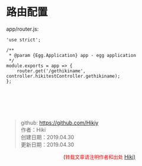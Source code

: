 # 路由配置
app/router.js:
```
'use strict';

/**
 * @param {Egg.Application} app - egg application
 */
module.exports = app => {
    router.get('/gethikiname', controller.hikitestController.gethikiname);
};

```

<br /><br /><br /><br />
> github: https://github.com/Hikiy  
> 作者：Hiki  
> 创建日期：2019.04.30   
> 更新日期：2019.04.30

<center>(<font color=red size=2>转载文章请注明作者和出处 </font><a href="https://github.com/Hikiy">Hiki)</a></center>  